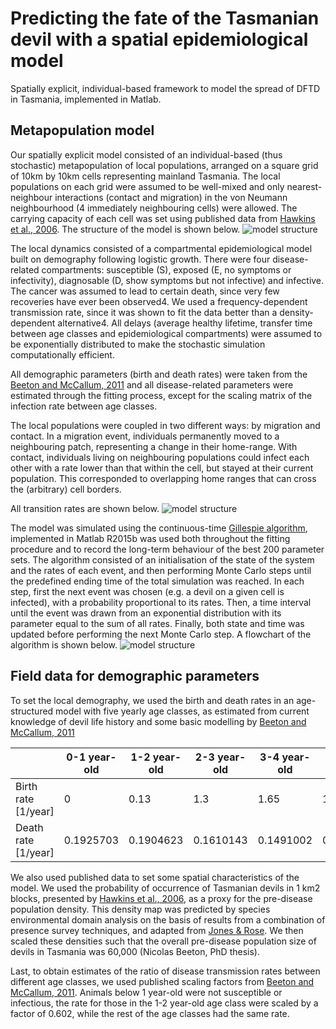 # Predicting the fate of the Tasmanian devil with a spatial epidemiological model

Spatially explicit, individual-based framework to model the spread of DFTD in Tasmania, implemented in Matlab.

## Metapopulation model

Our spatially explicit model consisted of an individual-based (thus stochastic) metapopulation of local populations, arranged on a square grid of 10km by 10km cells representing mainland Tasmania. The local populations on each grid were assumed to be well-mixed and only nearest-neighbour interactions (contact and migration) in the von Neumann neighbourhood (4 immediately neighbouring cells) were allowed. The carrying capacity of each cell was set using published data from [Hawkins et al., 2006](https://doi.org/10.1016/j.biocon.2006.04.010). The structure of the model is shown below.
![model structure](https://github.com/siskavera/tasmanian-devil/tree/master/images/model_structure.png)

The local dynamics consisted of a compartmental epidemiological model built on demography following logistic growth. There were four disease-related compartments: susceptible (S), exposed (E, no symptoms or infectivity), diagnosable (D, show symptoms but not infective) and infective. The cancer was assumed to lead to certain death, since very few recoveries have ever been observed4. We used a frequency-dependent transmission rate, since it was shown to fit the data better than a density-dependent alternative4. All delays (average healthy lifetime, transfer time between age classes and epidemiological compartments) were assumed to be exponentially distributed to make the stochastic simulation computationally efficient.

All demographic parameters (birth and death rates) were taken from the [Beeton and McCallum, 2011](https://doi.org/10.1111/j.1365-2664.2011.02060.x) and all disease-related parameters were estimated through the fitting process, except for the scaling matrix of the infection rate between age classes.

The local populations were coupled in two different ways: by migration and contact. In a migration event, individuals permanently moved to a neighbouring patch, representing a change in their home-range. With contact, individuals living on neighbouring populations could infect each other with a rate lower than that within the cell, but stayed at their current population. This corresponded to overlapping home ranges that can cross the (arbitrary) cell borders.

All transition rates are shown below.
![model structure](https://github.com/siskavera/tasmanian-devil/tree/master/images/rates.png)

The model was simulated using the continuous-time [Gillespie algorithm](https://doi.org/10.1021/j100540a008), implemented in Matlab R2015b  was used both throughout the fitting procedure and to record the long-term behaviour of the best 200 parameter sets. The algorithm consisted of an initialisation of the state of the system and the rates of each event, and then performing Monte Carlo steps until the predefined ending time of the total simulation was reached. In each step, first the next event was chosen (e.g. a devil on a given cell is infected), with a probability proportional to its rates. Then, a time interval until the event was drawn from an exponential distribution with its parameter equal to the sum of all rates. Finally, both state and time was updated before performing the next Monte Carlo step. A flowchart of the algorithm is shown below.
![model structure](https://github.com/siskavera/tasmanian-devil/tree/master/images/gillespie.png)

## Field data for demographic parameters
To set the local demography, we used the birth and death rates in an age-structured model with five yearly age classes, as estimated from current knowledge of devil life history and some basic modelling by [Beeton and McCallum, 2011](https://doi.org/10.1111/j.1365-2664.2011.02060.x)

|                    |0-1 year-old   |	1-2 year-old	| 2-3 year-old | 3-4 year-old | 4< year-old |
|--------------------|---------------|---------------|---------------|--------------|-------------|
|Birth rate [1/year] |	0            |	0.13         |	1.3	         | 1.65	         | 1.21       |
|Death rate [1/year] | 0.1925703	   | 0.1904623     | 0.1610143     | 0.1491002	   | 0.3277331  |

We also used published data to set some spatial characteristics of the model. We used the probability of occurrence of Tasmanian devils in 1 km2 blocks, presented by [Hawkins et al., 2006](https://doi.org/10.1016/j.biocon.2006.04.010), as a proxy for the pre-disease population density. This density map was predicted by species environmental domain analysis on the basis of results from a combination of presence survey techniques, and adapted from [Jones & Rose](https://trove.nla.gov.au/work/22862526?selectedversion=NBD13173214). We then scaled these densities such that the overall pre-disease population size of devils in Tasmania was 60,000 (Nicolas Beeton, PhD thesis).

Last, to obtain estimates of the ratio of disease transmission rates between different age classes, we used published scaling factors from [Beeton and McCallum, 2011](https://doi.org/10.1111/j.1365-2664.2011.02060.x). Animals below 1 year-old were not susceptible or infectious, the rate for those in the 1-2 year-old age class were scaled by a factor of 0.602, while the rest of the age classes had the same rate.

